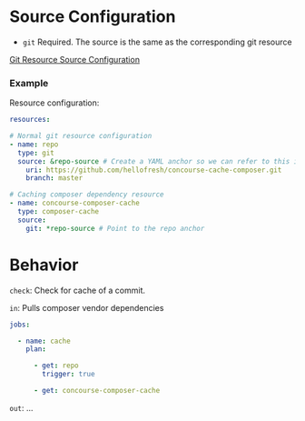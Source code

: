 # Source Configuration

* `git` Required. The source is the same as the corresponding git resource

[Git Resource Source Configuration](https://github.com/concourse/git-resource/blob/master/README.md#source-configuration)

### Example 

Resource configuration:

```YAML
resources:

# Normal git resource configuration
- name: repo
  type: git
  source: &repo-source # Create a YAML anchor so we can refer to this in the cache resource
    uri: https://github.com/hellofresh/concourse-cache-composer.git
    branch: master

# Caching composer dependency resource
- name: concourse-composer-cache
  type: composer-cache
  source:
    git: *repo-source # Point to the repo anchor
```

# Behavior

`check`: Check for cache of a commit.

`in`: Pulls composer vendor dependencies

```YAML
jobs:

  - name: cache
    plan:

      - get: repo
        trigger: true

      - get: concourse-composer-cache
```

`out`: ...

